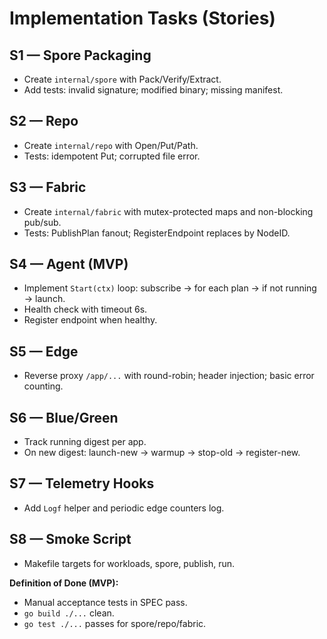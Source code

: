 # Implementation Tasks (Stories)

## S1 — Spore Packaging
- Create `internal/spore` with Pack/Verify/Extract.
- Add tests: invalid signature; modified binary; missing manifest.

## S2 — Repo
- Create `internal/repo` with Open/Put/Path.
- Tests: idempotent Put; corrupted file error.

## S3 — Fabric
- Create `internal/fabric` with mutex-protected maps and non-blocking pub/sub.
- Tests: PublishPlan fanout; RegisterEndpoint replaces by NodeID.

## S4 — Agent (MVP)
- Implement `Start(ctx)` loop: subscribe → for each plan → if not running → launch.
- Health check with timeout 6s.
- Register endpoint when healthy.

## S5 — Edge
- Reverse proxy `/app/...` with round-robin; header injection; basic error counting.

## S6 — Blue/Green
- Track running digest per app.
- On new digest: launch-new → warmup → stop-old → register-new.

## S7 — Telemetry Hooks
- Add `Logf` helper and periodic edge counters log.

## S8 — Smoke Script
- Makefile targets for workloads, spore, publish, run.

**Definition of Done (MVP):**
- Manual acceptance tests in SPEC pass.
- `go build ./...` clean.
- `go test ./...` passes for spore/repo/fabric.
